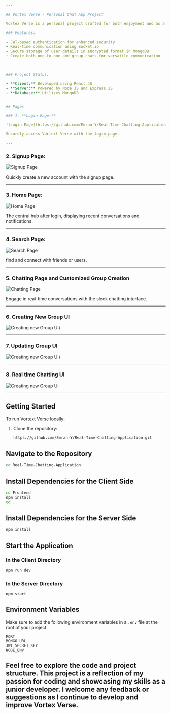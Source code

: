 ```yaml
---

## Vortex Verse - Personal Chat App Project

Vortex Verse is a personal project crafted for both enjoyment and as a testament to my skills in Full Stack development. This project, implemented using a React JS client, Node JS and Express JS server, and a MongoDB database.

### Features:

- JWT-based authentication for enhanced security
- Real-time communication using Socket.io
- Secure storage of user details in encrypted format in MongoDB
- Create both one-to-one and group chats for versatile communication

  

### Project Status:

- **Client:** Developed using React JS
- **Server:** Powered by Node JS and Express JS
- **Database:** Utilizes MongoDB


## Pages

### 1. **Login Page:**

![Login Page](https://github.com/Emran-Y/Real-Time-Chatting-Application/blob/master/Screenshots/login.jpg)

Securely access Vortext Verse with the login page.

---
```


### 2. **Signup Page:**

![Signup Page](https://github.com/Emran-Y/Real-Time-Chatting-Application/blob/master/Screenshots/signup.jpg)

Quickly create a new account with the signup page.

---

### 3. **Home Page:**

![Home Page](https://github.com/Emran-Y/Real-Time-Chatting-Application/blob/master/Screenshots/homejpg.jpg)

The central hub after login, displaying recent conversations and notifications.

---

### 4. **Search Page:**

![Search Page](https://github.com/Emran-Y/Real-Time-Chatting-Application/blob/master/Screenshots/searchBar.jpg)

find and connect with friends or users.

---

### 5. **Chatting Page and Customized Group Creation**

![Chatting Page](https://github.com/Emran-Y/Real-Time-Chatting-Application/blob/master/Screenshots/chattingOpened.jpg)

Engage in real-time conversations with the sleek chatting interface.

---
### 6. **Creating New Group UI**

![Creating new Group UI](https://github.com/Emran-Y/Real-Time-Chatting-Application/blob/master/Screenshots/createNewGUI.jpg))

---
### 7. **Updating Group UI**

![Creating new Group UI](https://github.com/Emran-Y/Real-Time-Chatting-Application/blob/master/Screenshots/updateGnameUI.jpg))

---
### 8. **Real time Chatting UI**

![Creating new Group UI](https://github.com/Emran-Y/Real-Time-Chatting-Application/blob/master/Screenshots/RealTimeChattingUI.jpg)

---



## Getting Started

To run Vortext Verse locally:

1. Clone the repository:
   ```bash
   https://github.com/Emran-Y/Real-Time-Chatting-Application.git


## Navigate to the Repository
```bash
cd Real-Time-Chatting-Application
```

## Install Dependencies for the Client Side
```bash
cd Frontend
npm install
cd ..
```

## Install Dependencies for the Server Side
```bash
npm install
```

## Start the Application

### In the Client Directory
```bash
npm run dev
```

### In the Server Directory
```bash
npm start
```

## Environment Variables

Make sure to add the following environment variables in a `.env` file at the root of your project:

```plaintext
PORT
MONGO_URL
JWT_SECRET_KEY
NODE_ENV
```

## Feel free to explore the code and project structure. This project is a reflection of my passion for coding and showcasing my skills as a junior developer. I welcome any feedback or suggestions as I continue to develop and improve Vortex Verse.





